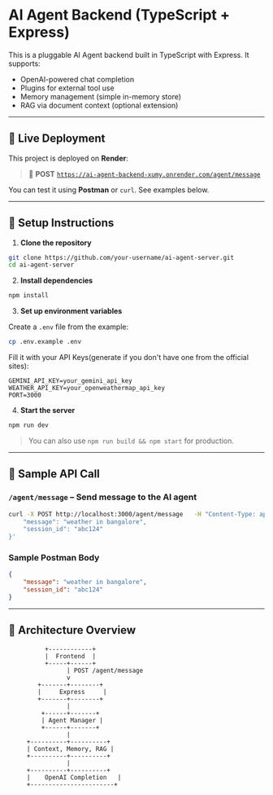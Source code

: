 # AI Agent Backend (TypeScript + Express)

This is a pluggable AI Agent backend built in TypeScript with Express. It supports:
- OpenAI-powered chat completion
- Plugins for external tool use
- Memory management (simple in-memory store)
- RAG via document context (optional extension)

---

## 🚀 Live Deployment

This project is deployed on **Render**:

> 🔗 **POST** [`https://ai-agent-backend-xumy.onrender.com/agent/message`](https://ai-agent-backend-xumy.onrender.com/agent/message)

You can test it using **Postman** or `curl`. See examples below.

---

## 🚀 Setup Instructions

1. **Clone the repository**

```bash
git clone https://github.com/your-username/ai-agent-server.git
cd ai-agent-server
```

2. **Install dependencies**

```bash
npm install
```

3. **Set up environment variables**

Create a `.env` file from the example:

```bash
cp .env.example .env
```

Fill it with your API Keys(generate if you don't have one from the official sites):

```env
GEMINI_API_KEY=your_gemini_api_key
WEATHER_API_KEY=your_openweathermap_api_key
PORT=3000
```

4. **Start the server**

```bash
npm run dev
```

> You can also use `npm run build && npm start` for production.

---

## 🔁 Sample API Call

### `/agent/message` – Send message to the AI agent

```bash
curl -X POST http://localhost:3000/agent/message   -H "Content-Type: application/json"   -d '{
    "message": "weather in bangalore",
    "session_id": "abc124"
}'
```

### Sample Postman Body
```json
{
    "message": "weather in bangalore",
    "session_id": "abc124"
}
```

---

## 🧠 Architecture Overview

```plaintext
          +------------+          
          |  Frontend  |          
          +-----+------+          
                | POST /agent/message
                v
        +-------+--------+       
        |     Express     |       
        +-------+--------+       
                |                
         +------+-------+        
         | Agent Manager |        
         +------+-------+        
                |                
     +----------+----------+     
     | Context, Memory, RAG |     
     +----------+----------+     
                |                
     +----------+----------+     
     |    OpenAI Completion   |     
     +-----------------------+
```